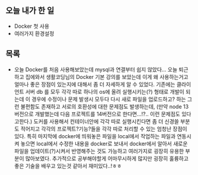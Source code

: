 ## 오늘 내가 한 일
- Docker 첫 사용
- 여러가지 환경설정

## 목록
- 오늘 Docker를 처음 사용해보았는데 mysql과 연결부터 쉽지 않았다... 오늘 퇴근하고 집에와서 생활코딩님의 Docker 기본 강의를 보았는데 이게 왜 사용하는거고 얼마나 좋은 장점이 있는지에 대해서 좀 더 자세하게 알 수 있었다. 기존에는 클라이언트 서버 db 를 모두 각각 따로 하나의 os에 올려 실행시키는(?) 형태로 개발이 되는데 이 경우에 수정이나 문제 발생시 모두다 다시 새로 파일을 업로드하고? 하는 그런 불편함도 존재하고 서로의 호환성에 대한 문제점도 발생하는데, (만약 node 13버전으로 개발했는데 다음 프로젝트를 14버전으로 한다면...!?.. 이런 문제점도 있다고한다.) 도커를 사용해서 컨테이너안에 각각 따로 실행시킨다면 좀 더 신경쓸 부분도 적어지고 각각의 프로젝트?기능?들을 각각 따로 처리할 수 있는 엄청난 장점이 있다. 특히 마지막에 docker에 띄워놓은 파일을 local에서 작업하는 파일과 연동시켜 놓으면 local에서 수정한 내용을 docker로 보내서 docker에서 알아서 새로운 파일을 업데이트(?)시켜서 반영해주는 것도 가능하고 여러가지로 굉장히 유용한 부분이 많아보였다. 추가적으로 공부해야할게 어마무시하게 많지만 굉장히 훌륭하고 좋은 기술을 배우고 있는것 같아서 재미있다..!ㅎㅎ
